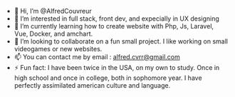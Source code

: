 - 👋 Hi, I’m @AlfredCouvreur
- 👀 I’m interested in full stack, front dev, and expecially in UX designing
- 🌱 I’m currently learning how to create website with Php, Js, Laravel, Vue, Docker, and amchart.
- 💞️ I’m looking to collaborate on a fun small project. I like working on small videogames or new websites.
- 📫 You can contact me by email : alfred.cvrr@gmail.com
- ⚡ Fun fact: I have been twice in the USA, on my own to study. Once in high school and once in college, both in sophomore year. I have perfectly assimilated american culture and language.
